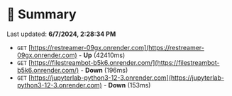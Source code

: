 # 📖 Summary
Last updated: **6/7/2024, 2:28:34 PM**

- `GET` [https://restreamer-09gx.onrender.com](https://restreamer-09gx.onrender.com) - **Up** (42410ms)
- `GET` [https://filestreambot-b5k6.onrender.com/](https://filestreambot-b5k6.onrender.com/) - **Down** (196ms)
- `GET` [https://jupyterlab-python3-12-3.onrender.com](https://jupyterlab-python3-12-3.onrender.com) - **Down** (153ms)
